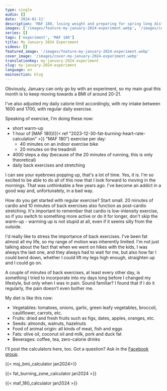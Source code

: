 ```yaml
---
type: single
audio: []
date: '2024-01-11'
description: 'MAF 180, losing weight and preparing for spring long distance running'
images: ['/images/feature-my-january-2024-experiment.webp', '/images/cover-my-january-2024-experiment.webp']
series: []
tags: ['experiment', 'MAF 180']
title: My January 2024 Experiment
videos: []
featured_image: '/images/feature-my-january-2024-experiment.webp'
cover_image: '/images/cover-my-january-2024-experiment.webp'
translationKey: my-january-2024-experiment
slug: my-january-2024-experiment
language: en
mainsection: blog
---
```

Obviously, January can only go by with an experiment, so my main goal this month is to keep moving towards a BMI of around 20-21.

I've also adjusted my daily calorie limit accordingly, with my intake between 1600 and 1700, with regular daily exercise.

Speaking of exercise, I'm doing these now:

 - short warm-up
 - 1 hour of [MAF 180]({{< ref "2023-12-30-fat-burning-heart-rate-calculation" >}} "MAF 180") exercise per day:
     - 40 minutes on an indoor exercise bike
     - 20 minutes on the treadmill
 - 4000 steps a day (because of the 20 minutes of running, this is only theoretical)
 - daily back exercises and stretching

I can see your eyebrows popping up, that's a lot of time. Yes, it is. I'm so excited to be able to do all of this now that I look forward to moving in the mornings. That was unthinkable a few years ago. I've become an addict in a good way and, unfortunately, in a bad way.

How do you get started with regular exercise? Start small. 20 minutes of cardio and 10 minutes of back exercises also function as post-cardio stretching. It's important to remember that cardio is low-intensity exercise, so if you switch to something more active or do it for longer, don't skip the warm-up - warming up is not stupid at all, even if it seems silly from the outside.

I'd really like to stress the importance of back exercises. I've been fat almost all my life, so my range of motion was inherently limited. I'm not just talking about the fact that when we went on hikes with the kids, I was always the last one, and they always had to wait for me, but also how far I could bend down, whether I could lift my legs high enough, straighten up and I could go on.

A couple of minutes of back exercises, at least every other day, is something I tried to incorporate into my days long before I changed my lifestyle, but only when I was in pain. Sound familiar? I found that if I do it regularly, the pain doesn't even bother me.

My diet is like this now:

- Vegetables: tomatoes, onions, garlic, green leafy vegetables, broccoli, cauliflower, carrots, etc.
- Fruits: dried and fresh fruits such as figs, dates, apples, oranges, etc.
- Seeds: almonds, walnuts, hazelnuts
- Food of animal origin: all kinds of meat, fish and eggs
- Fats: olive oil, coconut oil and milk, pork and duck fat
- Beverages: coffee, tea, zero-calorie drinks


I'll post the calculators here, too. Got a question? Ask in the [Facebook group](https://www.facebook.com/groups/1098348161611343 "Facebook group").

{{< msj_bmi_calculator jan2024>}}

{{< fat_burning_zone_calculator jan2024 >}}

{{< maf_180_calculator jan2024 >}}
